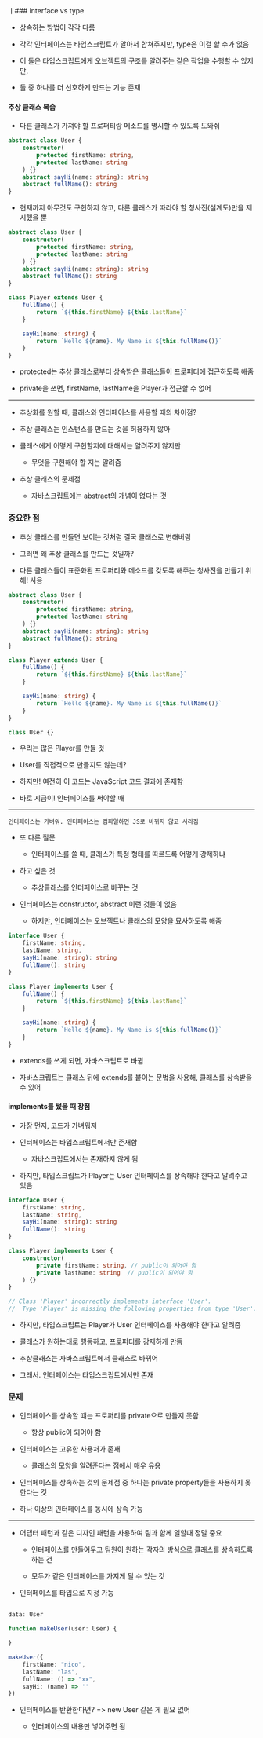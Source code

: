 ㅣ### interface vs type 

- 상속하는 방법이 각각 다름 

- 각각 인터페이스는 타입스크립트가 알아서 합쳐주지만, type은 이걸 할 수가 없음 

- 이 둘은 타입스크립트에게 오브젝트의 구조를 알려주는 같은 작업을 수행할 수 있지만, 

- 둘 중 하나를 더 선호하게 만드는 기능 존재 

#### 추상 클래스 복습 

- 다른 클래스가 가져야 할 프로퍼티랑 메소드를 명시할 수 있도록 도와줘 

```typescript
abstract class User {
    constructor(
        protected firstName: string,
        protected lastName: string
    ) {}
    abstract sayHi(name: string): string
    abstract fullName(): string
}
```

- 현재까지 아무것도 구현하지 않고, 다른 클래스가 따라야 할 청사진(설계도)만을 제시했을 뿐 

```typescript
abstract class User {
    constructor(
        protected firstName: string,
        protected lastName: string
    ) {}
    abstract sayHi(name: string): string
    abstract fullName(): string
}

class Player extends User {
    fullName() {
        return `${this.firstName} ${this.lastName}`
    }

    sayHi(name: string) {
        return `Hello ${name}. My Name is ${this.fullName()}`
    }
}
```
- protected는 추상 클래스로부터 상속받은 클래스들이 프로퍼티에 접근하도록 해줌 

- private을 쓰면, firstName, lastName을 Player가 접근할 수 없어 

---

- 추상화를 원할 때, 클래스와 인터페이스를 사용할 때의 차이점?

- 추상 클래스는 인스턴스를 만드는 것을 허용하지 않아 

- 클래스에게 어떻게 구현할지에 대해서는 알려주지 않지만 

    - 무엇을 구현해야 할 지는 알려줌 

- 추상 클래스의 문제점 

    - 자바스크립트에는 abstract의 개념이 없다는 것 

### 중요한 점 

- 추상 클래스를 만들면 보이는 것처럼 결국 클래스로 변해버림 

- 그러면 왜 추상 클래스를 만드는 것일까?

- 다른 클래스들이 표준화된 프로퍼티와 메소드를 갖도록 해주는 청사진을 만들기 위해! 사용

```typescript
abstract class User {
    constructor(
        protected firstName: string,
        protected lastName: string
    ) {}
    abstract sayHi(name: string): string
    abstract fullName(): string
}

class Player extends User {
    fullName() {
        return `${this.firstName} ${this.lastName}`
    }

    sayHi(name: string) {
        return `Hello ${name}. My Name is ${this.fullName()}`
    }
}

class User {}
```

- 우리는 많은 Player를 만들 것 

- User를 직접적으로 만들지도 않는데?

- 하지만! 여전히 이 코드는 JavaScript 코드 결과에 존재함 

- 바로 지금이! 인터페이스를 써야할 때

---

`인터페이스는 가벼워. 인터페이스는 컴파일하면 JS로 바뀌지 않고 사라짐`

- 또 다른 질문 

    - 인터페이스를 쓸 때, 클래스가 특정 형태를 따르도록 어떻게 강제하냐 

- 하고 싶은 것 

    - 추상클래스를 인터페이스로 바꾸는 것 

- 인터페이스는 constructor, abstract 이런 것들이 없음 

    - 하지만, 인터페이스는 오브젝트나 클래스의 모양을 묘사하도록 해줌 

```typescript
interface User {
    firstName: string,
    lastName: string,
    sayHi(name: string): string
    fullName(): string
}

class Player implements User {
    fullName() {
        return `${this.firstName} ${this.lastName}`
    }

    sayHi(name: string) {
        return `Hello ${name}. My Name is ${this.fullName()}`
    }
}
```

- extends를 쓰게 되면, 자바스크립트로 바뀜 

- 자바스크립트는 클래스 뒤에 extends를 붙이는 문법을 사용해, 클래스를 상속받을 수 있어

#### implements를 썼을 때 장점 

- 가장 먼저, 코드가 가벼워져 

- 인터페이스는 타입스크립트에서만 존재함 

    - 자바스크립트에서는 존재하지 않게 됨 

- 하지만, 타입스크립트가 Player는 User 인터페이스를 상속해야 한다고 알려주고 있음 

```typescript
interface User {
    firstName: string,
    lastName: string,
    sayHi(name: string): string
    fullName(): string
}

class Player implements User {
    constructor(
        private firstName: string, // public이 되어야 함 
        private lastName: string  // public이 되어야 함 
    ) {}
}

// Class 'Player' incorrectly implements interface 'User'.
//  Type 'Player' is missing the following properties from type 'User': firstName, lastName, sayHi, fullName
```

- 하지만, 타입스크립트는 Player가 User 인터페이스를 사용해야 한다고 알려줌 

- 클래스가 원하는대로 행동하고, 프로퍼티를 강제하게 만듬 

- 추상클래스는 자바스크립트에서 클래스로 바뀌어 

- 그래서. 인터페이스는 타입스크립트에서만 존재 

### 문제 

- 인터페이스를 상속할 떄는 프로퍼티를 private으로 만들지 못함 

    - 항상 public이 되어야 함 

- 인터페이스는 고유한 사용처가 존재 

    - 클래스의 모양을 알려준다는 점에서 매우 유용 
 
- 인터페이스를 상속하는 것의 문제점 중 하나는 private property들을 사용하지 못한다는 것 

- 하나 이상의 인터페이스를 동시에 상속 가능 

---

- 어댑터 패턴과 같은 디자인 패턴을 사용하여 팀과 함께 일할때 정말 중요 

    - 인터페이스를 만들어두고 팀원이 원하는 각자의 방식으로 클래스를 상속하도록 하는 건 

    - 모두가 같은 인터페이스를 가지게 될 수 있는 것 

- 인터페이스를 타입으로 지정 가능 

```typescript

data: User

function makeUser(user: User) {

}

makeUser({
    firstName: "nico",
    lastName: "las",
    fullName: () => "xx",
    sayHi: (name) => ''
})
```

- 인터페이스를 반환한다면? => new User 같은 게 필요 없어 

    - 인터페이스의 내용만 넣어주면 됨 

    
